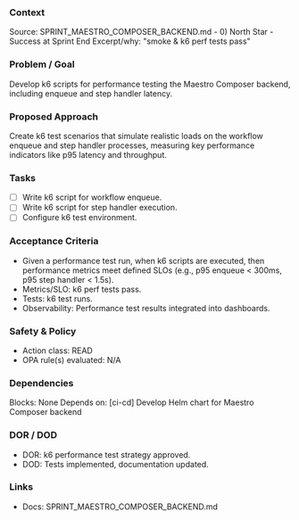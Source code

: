 ### Context

Source: SPRINT_MAESTRO_COMPOSER_BACKEND.md - 0) North Star - Success at Sprint End
Excerpt/why: "smoke & k6 perf tests pass"

### Problem / Goal

Develop k6 scripts for performance testing the Maestro Composer backend, including enqueue and step handler latency.

### Proposed Approach

Create k6 test scenarios that simulate realistic loads on the workflow enqueue and step handler processes, measuring key performance indicators like p95 latency and throughput.

### Tasks

- [ ] Write k6 script for workflow enqueue.
- [ ] Write k6 script for step handler execution.
- [ ] Configure k6 test environment.

### Acceptance Criteria

- Given a performance test run, when k6 scripts are executed, then performance metrics meet defined SLOs (e.g., p95 enqueue < 300ms, p95 step handler < 1.5s).
- Metrics/SLO: k6 perf tests pass.
- Tests: k6 test runs.
- Observability: Performance test results integrated into dashboards.

### Safety & Policy

- Action class: READ
- OPA rule(s) evaluated: N/A

### Dependencies

Blocks: None
Depends on: [ci-cd] Develop Helm chart for Maestro Composer backend

### DOR / DOD

- DOR: k6 performance test strategy approved.
- DOD: Tests implemented, documentation updated.

### Links

- Docs: SPRINT_MAESTRO_COMPOSER_BACKEND.md
